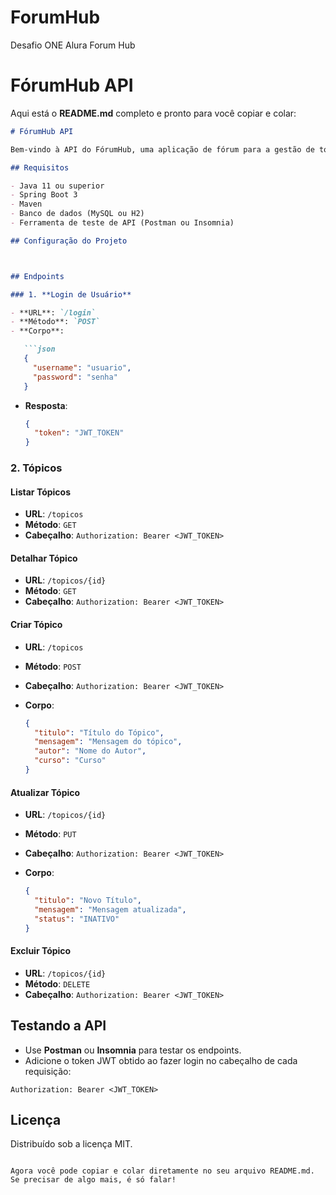 # ForumHub
Desafio ONE Alura Forum Hub

# FórumHub API

Aqui está o **README.md** completo e pronto para você copiar e colar:

```markdown
# FórumHub API

Bem-vindo à API do FórumHub, uma aplicação de fórum para a gestão de tópicos e autenticação de usuários.

## Requisitos

- Java 11 ou superior
- Spring Boot 3
- Maven
- Banco de dados (MySQL ou H2)
- Ferramenta de teste de API (Postman ou Insomnia)

## Configuração do Projeto



## Endpoints

### 1. **Login de Usuário**

- **URL**: `/login`
- **Método**: `POST`
- **Corpo**:

   ```json
   {
     "username": "usuario",
     "password": "senha"
   }
   ```

- **Resposta**:

   ```json
   {
     "token": "JWT_TOKEN"
   }
   ```

### 2. **Tópicos**

#### Listar Tópicos

- **URL**: `/topicos`
- **Método**: `GET`
- **Cabeçalho**: `Authorization: Bearer <JWT_TOKEN>`

#### Detalhar Tópico

- **URL**: `/topicos/{id}`
- **Método**: `GET`
- **Cabeçalho**: `Authorization: Bearer <JWT_TOKEN>`

#### Criar Tópico

- **URL**: `/topicos`
- **Método**: `POST`
- **Cabeçalho**: `Authorization: Bearer <JWT_TOKEN>`
- **Corpo**:

   ```json
   {
     "titulo": "Título do Tópico",
     "mensagem": "Mensagem do tópico",
     "autor": "Nome do Autor",
     "curso": "Curso"
   }
   ```

#### Atualizar Tópico

- **URL**: `/topicos/{id}`
- **Método**: `PUT`
- **Cabeçalho**: `Authorization: Bearer <JWT_TOKEN>`
- **Corpo**:

   ```json
   {
     "titulo": "Novo Título",
     "mensagem": "Mensagem atualizada",
     "status": "INATIVO"
   }
   ```

#### Excluir Tópico

- **URL**: `/topicos/{id}`
- **Método**: `DELETE`
- **Cabeçalho**: `Authorization: Bearer <JWT_TOKEN>`

## Testando a API

- Use **Postman** ou **Insomnia** para testar os endpoints.
- Adicione o token JWT obtido ao fazer login no cabeçalho de cada requisição:

```
Authorization: Bearer <JWT_TOKEN>
```

## Licença

Distribuído sob a licença MIT.
```

Agora você pode copiar e colar diretamente no seu arquivo README.md. Se precisar de algo mais, é só falar!

